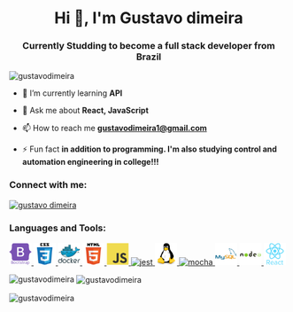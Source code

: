 <h1 align="center">Hi 👋, I'm Gustavo dimeira</h1>
<h3 align="center">Currently Studding to become a full stack developer from Brazil</h3>

<p align="left"> <img src="https://komarev.com/ghpvc/?username=gustavodimeira&label=Profile%20views&color=0e75b6&style=flat" alt="gustavodimeira" /> </p>

- 🌱 I’m currently learning **API**

- 💬 Ask me about **React, JavaScript**

- 📫 How to reach me **gustavodimeira1@gmail.com**

- ⚡ Fun fact **in addition to programming. I'm also studying control and automation engineering in college!!!**

<div background-color: "black" border: dark_blue, 2px, solid>
  <h3 align="left">Connect with me:</h3>
  <p align="left">
  <a href="https://linkedin.com/in/gustavo dimeira" target="blank"><img align="center" src="https://raw.githubusercontent.com/rahuldkjain/github-profile-readme-generator/master/src/images/icons/Social/linked-in-alt.svg" alt="gustavo dimeira" height="30" width="40" /></a>
  </p>

  <h3 align="left">Languages and Tools:</h3>
  <p align="left"> <a href="https://getbootstrap.com" target="_blank" rel="noreferrer"> <img src="https://raw.githubusercontent.com/devicons/devicon/master/icons/bootstrap/bootstrap-plain-wordmark.svg" alt="bootstrap" width="40" height="40"/> </a> <a href="https://www.w3schools.com/css/" target="_blank" rel="noreferrer"> <img src="https://raw.githubusercontent.com/devicons/devicon/master/icons/css3/css3-original-wordmark.svg" alt="css3" width="40" height="40"/> </a> <a href="https://www.docker.com/" target="_blank" rel="noreferrer"> <img src="https://raw.githubusercontent.com/devicons/devicon/master/icons/docker/docker-original-wordmark.svg" alt="docker" width="40" height="40"/> </a> <a href="https://www.w3.org/html/" target="_blank" rel="noreferrer"> <img src="https://raw.githubusercontent.com/devicons/devicon/master/icons/html5/html5-original-wordmark.svg" alt="html5" width="40" height="40"/> </a> <a href="https://developer.mozilla.org/en-US/docs/Web/JavaScript" target="_blank" rel="noreferrer"> <img src="https://raw.githubusercontent.com/devicons/devicon/master/icons/javascript/javascript-original.svg" alt="javascript" width="40" height="40"/> </a> <a href="https://jestjs.io" target="_blank" rel="noreferrer"> <img src="https://www.vectorlogo.zone/logos/jestjsio/jestjsio-icon.svg" alt="jest" width="40" height="40"/> </a> <a href="https://www.linux.org/" target="_blank" rel="noreferrer"> <img src="https://raw.githubusercontent.com/devicons/devicon/master/icons/linux/linux-original.svg" alt="linux" width="40" height="40"/> </a> <a href="https://mochajs.org" target="_blank" rel="noreferrer"> <img src="https://www.vectorlogo.zone/logos/mochajs/mochajs-icon.svg" alt="mocha" width="40" height="40"/> </a> <a href="https://www.mysql.com/" target="_blank" rel="noreferrer"> <img src="https://raw.githubusercontent.com/devicons/devicon/master/icons/mysql/mysql-original-wordmark.svg" alt="mysql" width="40" height="40"/> </a> <a href="https://nodejs.org" target="_blank" rel="noreferrer"> <img src="https://raw.githubusercontent.com/devicons/devicon/master/icons/nodejs/nodejs-original-wordmark.svg" alt="nodejs" width="40" height="40"/> </a> <a href="https://reactjs.org/" target="_blank" rel="noreferrer"> <img src="https://raw.githubusercontent.com/devicons/devicon/master/icons/react/react-original-wordmark.svg" alt="react" width="40" height="40"/> </a> </p>

  <p><img align="left" src="https://github-readme-stats.vercel.app/api/top-langs?username=gustavodimeira&show_icons=true&locale=en&layout=compact" alt="gustavodimeira" /></p>

  <p>&nbsp;<img align="center" src="https://github-readme-stats.vercel.app/api?username=gustavodimeira&show_icons=true&locale=en" alt="gustavodimeira" /></p>

  <p><img align="center" src="https://github-readme-streak-stats.herokuapp.com/?user=gustavodimeira&" alt="gustavodimeira" /></p>
</div>
